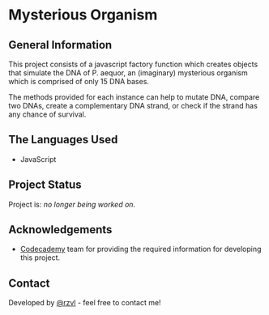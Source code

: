 # Mysterious Organism


## General Information

This project consists of a javascript factory function which creates objects 
that simulate the DNA of P. aequor, an (imaginary) mysterious organism which is 
comprised of only 15 DNA bases.

The methods provided for each instance can help to mutate DNA, compare two DNAs,
create a complementary DNA strand, or check if the strand has any chance of 
survival.


## The Languages Used

- JavaScript


## Project Status

Project is: _no longer being worked on_.


## Acknowledgements

- [Codecademy](https://www.codecademy.com/) team for providing the required
information for developing this project.


## Contact

Developed by [@rzvl](https://github.com/rzvl) - feel free to contact me!